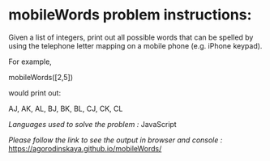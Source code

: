 # mobileWords problem instructions:

Given a list of integers, print out all possible words that can be spelled by using the telephone letter mapping on a mobile phone (e.g. iPhone keypad).

For example,

mobileWords([2,5])

would print out:

AJ, AK, AL, BJ, BK, BL, CJ, CK, CL

_Languages used to solve the problem :_
JavaScript

_Please follow the link to see the output in browser and console :_
https://agorodinskaya.github.io/mobileWords/
